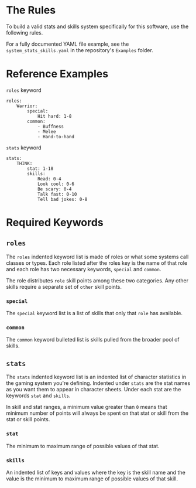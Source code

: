 # The Rules

To build a valid stats and skills system specifically for this software, use the following rules.

For a fully documented YAML file example, see the `system_stats_skills.yaml` in the repository's `Examples` folder.

# Reference Examples

`roles` keyword

```
roles:
    Warrior:
        special:
            Hit hard: 1-8
        common:
            - Buffness
            - Melee
            - Hand-to-hand
```

`stats` keyword

```
stats:
    THINK:
        stat: 1-18
        skills:
            Read: 0-4
            Look cool: 0-6
            Be scary: 0-4
            Talk fast: 0-10
            Tell bad jokes: 0-8
```

# Required Keywords

## `roles`

The `roles` indented keyword list is made of roles or what some systems call classes or types.  Each role listed after the roles key is the name of that role and each role has two necessary keywords, `special` and `common`.

The role distributes `role` skill points among these two categories.  Any other skills require a separate set of `other` skill points.

### `special`

The `special` keyword list is a list of skills that only that `role` has available.

### `common`

The `common` keyword bulleted list is skills pulled from the broader pool of skills.

## `stats`

The `stats` indented keyword list is an indented list of character statistics in the gaming system you're defining.  Indented under `stats` are the stat names as you want them to appear in character sheets.  Under each stat are the keywords `stat` and `skills`.

In skill and stat ranges, a minimum value greater than `0` means that minimum number of points will always be spent on that stat or skill from the stat or skill points.

### `stat`

The minimum to maximum range of possible values of that stat.

### `skills`

An indented list of keys and values where the key is the skill name and the value is the minimum to maximum range of possible values of that skill.
